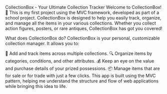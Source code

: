 CollectionBox - Your Ultimate Collection Tracker
Welcome to CollectionBox! 🎉 This is my first project using the MVC framework, developed as part of a school project. CollectionBox is designed to help you easily track, organize, and manage all the items in your various collections. Whether you collect action figures, posters, or rare antiques, CollectionBox has got you covered!

What does CollectionBox do?
CollectionBox is your personal, customizable collection manager. It allows you to:

📝 Add and track items across multiple collections.
🔍 Organize items by categories, conditions, and other attributes.
💰 Keep an eye on the value and purchase details of your prized possessions.
📦 Manage items that are for sale or for trade with just a few clicks.
This app is built using the MVC pattern, helping me understand the structure and flow of web applications while bringing this idea to life.

